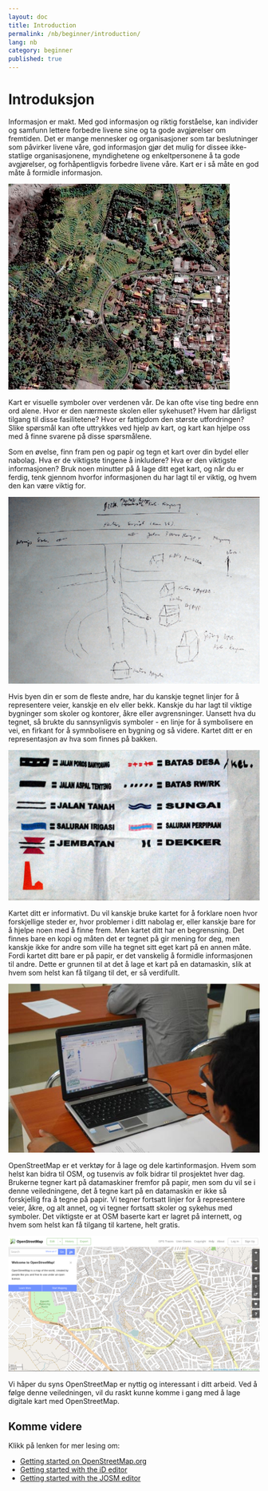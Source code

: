 ```yaml
---
layout: doc
title: Introduction
permalink: /nb/beginner/introduction/
lang: nb
category: beginner
published: true
---
```





Introduksjon
============

Informasjon er makt. Med god informasjon og riktig forståelse, kan individer og samfunn lettere forbedre livene sine og ta gode avgjørelser om fremtiden. Det er mange mennesker og organisasjoner som tar beslutninger som påvirker livene våre, god informasjon gjør det mulig for dissee ikke-statlige organisasjonene, myndighetene og enkeltpersonene å ta gode avgjørelser, og forhåpentligvis forbedre livene våre. Kart er i så måte en god måte å formidle informasjon.

![A village in Indonesia][]

Kart er visuelle symboler over verdenen vår. De kan ofte vise ting bedre enn ord alene. Hvor er den nærmeste skolen eller sykehuset? Hvem har dårligst tilgang til disse fasilitetene? Hvor er fattigdom den største utfordringen? Slike spørsmål kan ofte uttrykkes ved hjelp av kart, og kart kan hjelpe oss med å finne svarene på disse spørsmålene.

Som en øvelse, finn fram pen og papir og tegn et kart over din bydel eller nabolag. Hva er de viktigste tingene å inkludere? Hva er den viktigste informasjonen? Bruk noen minutter på å lage ditt eget kart, og når du er ferdig, tenk gjennom hvorfor informasjonen du har lagt til er viktig, og hvem den kan være viktig for.

![Example of a hand-drawn map][]

Hvis byen din er som de fleste andre, har du kanskje tegnet linjer for å representere veier, kanskje en elv eller bekk. Kanskje du har lagt til viktige bygninger som skoler og kontorer, åkre eller avgrensninger. Uansett hva du tegnet, så brukte du sannsynligvis symboler - en linje for å symbolisere en vei, en firkant for å symnbolisere en bygning og så videre. Kartet ditt er en representasjon av hva som finnes på bakken.

![Examples of symbols][]

Kartet ditt er informativt. Du vil kanskje bruke kartet for å forklare noen hvor forskjellige steder er, hvor problemer i ditt nabolag er, eller kanskje bare for å hjelpe noen med å finne frem. Men kartet ditt har en begrensning. Det finnes bare en kopi og måten det er tegnet på gir mening for deg, men kanskje ikke for andre som ville ha tegnet sitt eget kart på en annen måte.
Fordi kartet ditt bare er på papir, er det vanskelig å formidle informasjonen til andre. Dette er grunnen til at det å lage et kart på en datamaskin, slik at hvem som helst kan få tilgang til det, er så verdifullt.

![Mapping on Computer][]

OpenStreetMap er et verktøy for å lage og dele kartinformasjon. Hvem som helst kan bidra til OSM, og tusenvis av folk bidrar til prosjektet hver dag. Brukerne tegner kart på datamaskiner fremfor på papir, men som du vil se i denne veiledningene, det å tegne kart på en datamaskin er ikke så forskjellig fra å tegne på papir. Vi tegner fortsatt linjer for å representere veier, åkre, og alt annet, og vi tegner fortsatt skoler og sykehus med symboler. Det viktigste er at OSM baserte kart er lagret på internett, og hvem som helst kan få tilgang til kartene, helt gratis. 


![Digital maps with OpenStreetMap][]

Vi håper du syns OpenStreetMap er nyttig og interessant i ditt arbeid. Ved å følge denne veiledningen, vil du raskt kunne komme i gang med å lage digitale kart med OpenStreetMap.



Komme videre 
--------------

Klikk på lenken for mer lesing om: 

*  [Getting started on OpenStreetMap.org](/en/beginner/start-osm/) 
*  [Getting started with the iD editor](/en/editing/id-editor/)   
*  [Getting started with the JOSM editor](/en/beginner/start-josm/)  


[A village in Indonesia]: /images/beginner/village-in-indonesia.png
[Example of a hand-drawn map]: /images/beginner/hand-drawn-map.png
[Examples of symbols]: /images/beginner/examples-of-symbols.png
[Mapping on Computer]: /images/beginner/mapping-on-computer.png
[Digital maps with OpenStreetMap]: /images/beginner/digital-maps-with-osm.png
